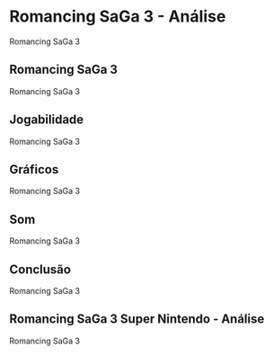 ---
---

# Romancing SaGa 3 - Análise

Romancing SaGa 3

## Romancing SaGa 3

Romancing SaGa 3

## Jogabilidade

Romancing SaGa 3

## Gráficos

Romancing SaGa 3

## Som

Romancing SaGa 3

## Conclusão

Romancing SaGa 3

## Romancing SaGa 3 Super Nintendo - Análise

Romancing SaGa 3
